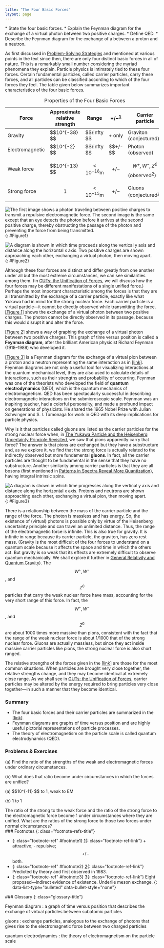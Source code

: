 ```yaml
---
title: "The Four Basic Forces"
layout: page
---
```


<div class="abstract" markdown="1">
* State the four basic forces.
* Explain the Feynman diagram for the exchange of a virtual photon between two positive charges.
* Define QED.
* Describe the Feynman diagram for the exchange of a between a proton and a neutron.
</div>

As first discussed in [Problem-Solving Strategies](/m42076) and mentioned at various points in the text since then, there are only four distinct basic forces in all of nature. This is a remarkably small number considering the myriad phenomena they explain. Particle physics is intimately tied to these four forces. Certain fundamental particles, called carrier particles, carry these forces, and all particles can be classified according to which of the four forces they feel. The table given below summarizes important characteristics of the four basic forces.

<table id="Table1" summary="Properties of the Four Basic Forces"><caption><span class="title">Properties of the Four Basic Forces</span></caption><thead><tr>
            <th data-align="center">Force            </th>
            <th data-align="center">
Approximate relative strength
            </th>
            <th data-align="center">Range
            </th>
            <th data-align="center">+/−<sup class="footnote-number" id="footnote-ref1"><a class="footnote-link" href="#footnote1">1</a></sup></th>
            <th data-align="center">
Carrier particle
            </th>
          </tr></thead><tbody><tr>
            <td>Gravity</td>
            <td>
               $$10^{-38} $$ 
            </td>
            <td>
               $$\infty  $$ 
            </td>
            <td>+ only</td>
            <td>Graviton (conjectured)</td>
          </tr><tr>
            <td>Electromagnetic</td>
            <td>
               $$10^{-2} $$ 
            </td>
            <td>
               $$\infty  $$ 
            </td>
            <td>
               $$+/- $$ 
            </td>
            <td>Photon (observed)</td>
          </tr><tr>
            <td>Weak force</td>
            <td>
               $$10^{-13} $$ 
            </td>
            <td>

 $$<10^{-18}\text{m} $$ </td>
            <td>
               $$+/- $$ 
            </td>
            <td><em> $${W}^{+}, {W}^{-}, {Z}^{0} $$</em> (observed<sup class="footnote-number" id="footnote-ref2"><a class="footnote-link" href="#footnote2">2</a></sup>)</td>
          </tr><tr>
            <td>Strong force</td>
            <td> $$1 $$</td>
           <td> $$<10^{-15}\text{m} $$ </td>
            <td>
               $$+/- $$ 
            </td>
            <td>Gluons (conjectured<sup class="footnote-number" id="footnote-ref3"><a class="footnote-link" href="#footnote3">3</a></sup>)</td>
          </tr></tbody></table>

![The first image shows a photon traveling between positive charges to transmit a repulsive electromagnetic force. The second image is the same except that an eye detects the photon before it arrives at the second positive charge, thereby obstructing the passage of the photon and preventing the force from being transmitted.](../resources/Figure_34_02_01.jpg "The first image shows the exchange of a virtual photon transmitting the electromagnetic force between charges, just as virtual pion exchange carries the strong nuclear force between nucleons. The second image shows that the photon cannot be directly observed in its passage, because this would disrupt it and alter the force. In this case it does not get to the other charge."){: #Figure1}

![A diagram is shown in which time proceeds along the vertical y axis and distance along the horizontal x axis. Two positive charges are shown approaching each other, exchanging a virtual photon, then moving apart.](../resources/Figure_34_02_02.jpg "The Feynman diagram for the exchange of a virtual photon between two positive charges illustrates how the electromagnetic force is transmitted on a quantum mechanical scale. Time is graphed vertically while the distance is graphed horizontally. The two positive charges are seen to be repelled by the photon exchange."){: #Figure2}

Although these four forces are distinct and differ greatly from one another under all but the most extreme circumstances, we can see similarities among them. (In [GUTs: the Unification of Forces](/m42680), we will discuss how the four forces may be different manifestations of a single unified force.) Perhaps the most important characteristic among the forces is that they are all transmitted by the exchange of a carrier particle, exactly like what Yukawa had in mind for the strong nuclear force. Each carrier particle is a virtual particle—it cannot be directly observed while transmitting the force. [[Figure 1]](#Figure1) shows the exchange of a virtual photon between two positive charges. The photon cannot be directly observed in its passage, because this would disrupt it and alter the force.

[[Figure 2]](#Figure2) shows a way of graphing the exchange of a virtual photon between two positive charges. This graph of time versus position is called a **Feynman diagram**, after the brilliant American physicist Richard Feynman (1918–1988) who developed it.

[[Figure 3]](#Figure3) is a Feynman diagram for the exchange of a virtual pion between a proton and a neutron representing the same interaction as in [\[link\]](/m42669#import-auto-id1169737824808). Feynman diagrams are not only a useful tool for visualizing interactions at the quantum mechanical level, they are also used to calculate details of interactions, such as their strengths and probability of occurring. Feynman was one of the theorists who developed the field of **quantum electrodynamics** (QED), which is the quantum mechanics of electromagnetism. QED has been spectacularly successful in describing electromagnetic interactions on the submicroscopic scale. Feynman was an inspiring teacher, had a colorful personality, and made a profound impact on generations of physicists. He shared the 1965 Nobel Prize with Julian Schwinger and S. I. Tomonaga for work in QED with its deep implications for particle physics.

Why is it that particles called gluons are listed as the carrier particles for the strong nuclear force when, in [The Yukawa Particle and the Heisenberg Uncertainty Principle Revisited](/m42669), we saw that pions apparently carry that force? The answer is that pions are exchanged but they have a substructure and, as we explore it, we find that the strong force is actually related to the indirectly observed but more fundamental **gluons**. In fact, all the carrier particles are thought to be fundamental in the sense that they have no substructure. Another similarity among carrier particles is that they are all bosons (first mentioned in [Patterns in Spectra Reveal More Quantization](/m42609)), having integral intrinsic spins.

![A diagram is shown in which time progresses along the vertical y axis and distance along the horizontal x axis. Protons and neutrons are shown approaching each other, exchanging a virtual pion, then moving apart.](../resources/Figure_34_02_04.jpg "The image shows a Feynman diagram for the exchange of a \( \pi^{+} \) between a proton and a neutron, carrying the strong nuclear force between them. This diagram represents the situation shown more pictorially in [link]."){: #Figure3}

There is a relationship between the mass of the carrier particle and the range of the force. The photon is massless and has energy. So, the existence of (virtual) photons is possible only by virtue of the Heisenberg uncertainty principle and can travel an unlimited distance. Thus, the range of the electromagnetic force is infinite. This is also true for gravity. It is infinite in range because its carrier particle, the graviton, has zero rest mass. (Gravity is the most difficult of the four forces to understand on a quantum scale because it affects the space and time in which the others act. But gravity is so weak that its effects are extremely difficult to observe quantum mechanically. We shall explore it further in [General Relativity and Quantum Gravity](/m42689)). The  $${W}^{+}, {W}^{-} $$ ,
 and  $${Z}^{0} $$
 particles that carry the weak nuclear force have mass, accounting for the very short range of this force. In fact, the  $${W}^{+}, {W}^{-} $$ ,
 and  $${Z}^{0} $$
 are about 1000 times more massive than pions, consistent with the fact that the range of the weak nuclear force is about 1/1000 that of the strong nuclear force. Gluons are actually massless, but since they act inside massive carrier particles like pions, the strong nuclear force is also short ranged.

The relative strengths of the forces given in the [\[link\]](#Table1) are those for the most common situations. When particles are brought very close together, the relative strengths change, and they may become identical at extremely close range. As we shall see in [GUTs: the Unification of Forces](/m42680), carrier particles may be altered by the energy required to bring particles very close together—in such a manner that they become identical.

### Summary

*  The four basic forces and their carrier particles are summarized in the [\[link\]](#Table1).
*  Feynman diagrams are graphs of time versus position and are highly useful pictorial representations of particle processes.
*  The theory of electromagnetism on the particle scale is called quantum electrodynamics (QED).

### Problems &amp; Exercises

<div class="exercise" data-element-type="problems-exercises">
<div class="problem" markdown="1">
(a) Find the ratio of the strengths of the weak and electromagnetic forces under ordinary circumstances.

(b) What does that ratio become under circumstances in which the forces are unified?

</div>
<div class="solution" data-element-type="problems-exercises" markdown="1">
(a)  $$10^{-11} $$
 to 1, weak to EM

(b) 1 to 1

</div>
</div>

<div class="exercise" data-element-type="problems-exercises">
<div class="problem" markdown="1">
The ratio of the strong to the weak force and the ratio of the strong force to the electromagnetic force become 1 under circumstances where they are unified. What are the ratios of the strong force to those two forces under normal circumstances?

</div>
</div>

<div class="footnote-refs" markdown="1">
### Footnotes
{: class="footnote-refs-title"}

* {: class="footnote-ref" #footnote1} [1](#footnote-ref1){: class="footnote-ref-link"} <span class="footnote-ref-content"> + attractive; ‑ repulsive;  $$+/- $$
   both.</span>
* {: class="footnote-ref" #footnote2} [2](#footnote-ref2){: class="footnote-ref-link"} <span class="footnote-ref-content">Predicted by theory and first observed in 1983.</span>
* {: class="footnote-ref" #footnote3} [3](#footnote-ref3){: class="footnote-ref-link"} <span class="footnote-ref-content">Eight proposed—indirect evidence of existence. Underlie meson exchange.</span>
{: data-list-type="bulleted" data-bullet-style="none"}

</div>

<div class="glossary" markdown="1">
### Glossary
{: class="glossary-title"}

Feynman diagram
: a graph of time versus position that describes the exchange of virtual particles between subatomic particles


gluons
: exchange particles, analogous to the exchange of photons that gives rise to the electromagnetic force between two charged particles


quantum electrodynamics
: the theory of electromagnetism on the particle scale


</div>
